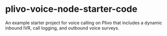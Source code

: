 # plivo-voice-node-starter-code
An example starter project for voice calling on Plivo that includes a dynamic inbound IVR, call logging, and outbound voice surveys.
